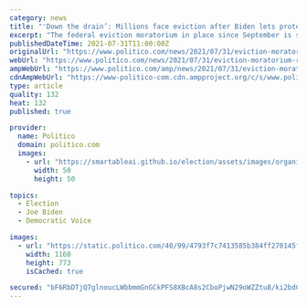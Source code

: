```yaml
---
category: news
title: "'Down the drain’: Millions face eviction after Biden lets protections expire"
excerpt: "The federal eviction moratorium in place since September is set to expire Saturday, after the Biden administration refused to extend it and Democrats in Congress couldn't muster the votes to intervene."
publishedDateTime: 2021-07-31T11:00:00Z
originalUrl: "https://www.politico.com/news/2021/07/31/eviction-moratorium-rental-assistance-biden-501917"
webUrl: "https://www.politico.com/news/2021/07/31/eviction-moratorium-rental-assistance-biden-501917"
ampWebUrl: "https://www.politico.com/amp/news/2021/07/31/eviction-moratorium-rental-assistance-biden-501917"
cdnAmpWebUrl: "https://www-politico-com.cdn.ampproject.org/c/s/www.politico.com/amp/news/2021/07/31/eviction-moratorium-rental-assistance-biden-501917"
type: article
quality: 132
heat: 132
published: true

provider:
  name: Politico
  domain: politico.com
  images:
    - url: "https://smartableai.github.io/election/assets/images/organizations/politico.com-50x50.jpg"
      width: 50
      height: 50

topics:
  - Election
  - Joe Biden
  - Democratic Voice

images:
  - url: "https://static.politico.com/40/99/4793f7c7413585b384ff270145fb/7-30-21-evictions1-ap-773.jpg"
    width: 1160
    height: 773
    isCached: true

secured: "bF6RbDTjQ7glnoucLWbbmmGnGCkPFS8XBcA8s2CboPjwN29oWZZtu8/ki2bdCe1suUjCcZ8phi/TFJaX2d9kk1M/HVi9cnSbi6Qb9QaAcilPQQyj9bX5okEQLwu8cyugLTHZBIhEonSgx39Uok92OyB1wGyEXD4z6yU8ThDUkRDSKArhoAtHakjn1ACS8RVH7h9LNeXb30PsW8t6aosyuvO32SOAA2cOxGlGt21w52w6AxGeT2ya2fGb/cLrVF5AUIL7bxX8oIGwkQPpMu004RvG4fHQIg0CB4xvtaU+CS9hEA7OqMqvS9RIhhbwdHDMNoSjNpSr9GeeOn5E2SBX/0LcdrZxNDddrX1EJF3JMko=;LTgGO3Rk23DM6JJauJqrGg=="
---
```


